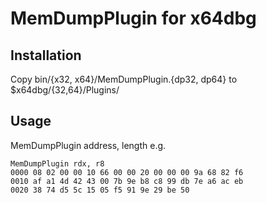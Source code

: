 # MemDumpPlugin for x64dbg
## Installation
Copy bin/{x32, x64}/MemDumpPlugin.{dp32, dp64} to $x64dbg/{32,64}/Plugins/

## Usage
MemDumpPlugin address, length
e.g.
```
MemDumpPlugin rdx, r8
0000 08 02 00 00 10 66 00 00 20 00 00 00 9a 68 82 f6 
0010 af a1 4d 42 43 00 7b 9e b8 c8 99 db 7e a6 ac eb 
0020 38 74 d5 5c 15 05 f5 91 9e 29 be 50 
```

